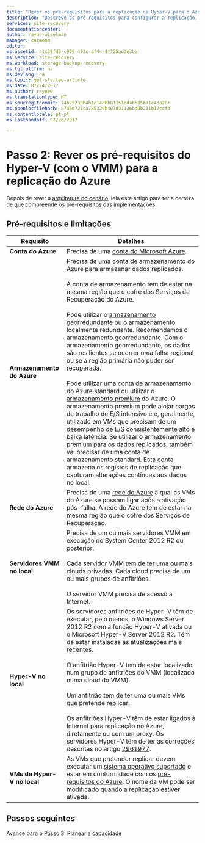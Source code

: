 ```yaml
---
title: "Rever os pré-requisitos para a replicação de Hyper-V para o Azure (com o System Center VMM) com o Azure Site Recovery | Microsoft Docs"
description: "Descreve os pré-requisitos para configurar a replicação, a ativação pós-falha e a recuperação de VMs de Hyper-V no local em clouds do VMM para o Azure com o Azure Site Recovery."
services: site-recovery
documentationcenter: 
author: rayne-wiselman
manager: carmonm
editor: 
ms.assetid: a1c30fd5-c979-473c-af44-4f725ad3e3ba
ms.service: site-recovery
ms.workload: storage-backup-recovery
ms.tgt_pltfrm: na
ms.devlang: na
ms.topic: get-started-article
ms.date: 07/24/2017
ms.author: raynew
ms.translationtype: HT
ms.sourcegitcommit: 74b75232b4b1c14dbb81151cdab5856a1e4da28c
ms.openlocfilehash: 87a5d721ca785329b407d31126bd0b211b17ccf3
ms.contentlocale: pt-pt
ms.lasthandoff: 07/26/2017

---
```




# <a name="step-2-review-the-prerequisites-for-hyper-v-with-vmm-to-azure-replication"></a>Passo 2: Rever os pré-requisitos do Hyper-V (com o VMM) para a replicação do Azure

Depois de rever a [arquitetura do cenário](vmm-to-azure-walkthrough-architecture.md), leia este artigo para ter a certeza de que compreende os pré-requisitos das implementações. 

## <a name="prerequisites-and-limitations"></a>Pré-requisitos e limitações

**Requisito** | **Detalhes**
--- | ---
**Conta do Azure** | Precisa de uma [conta do Microsoft Azure](http://azure.microsoft.com/).
**Armazenamento do Azure** | Precisa de uma conta de armazenamento do Azure para armazenar dados replicados.<br/><br/> A conta de armazenamento tem de estar na mesma região que o cofre dos Serviços de Recuperação do Azure.<br/><br/>Pode utilizar o [armazenamento georredundante](../storage/storage-redundancy.md#geo-redundant-storage) ou o armazenamento localmente redundante. Recomendamos o armazenamento georredundante. Com o armazenamento georredundante, os dados são resilientes se ocorrer uma falha regional ou se a região primária não puder ser recuperada.<br/><br/> Pode utilizar uma conta de armazenamento do Azure standard ou utilizar o [armazenamento premium](../storage/storage-premium-storage.md) do Azure. O armazenamento premium pode alojar cargas de trabalho de E/S intensivo e é, geralmente, utilizado em VMs que precisam de um desempenho de E/S consistentemente alto e baixa latência. Se utilizar o armazenamento premium para os dados replicados, também vai precisar de uma conta de armazenamento standard. Esta conta armazena os registos de replicação que capturam alterações contínuas aos dados no local.
**Rede do Azure** | Precisa de uma [rede do Azure](../virtual-network/virtual-network-get-started-vnet-subnet.md) à qual as VMs do Azure se possam ligar após a ativação pós-falha. A rede do Azure tem de estar na mesma região que o cofre dos Serviços de Recuperação.
**Servidores VMM no local** | Precisa de um ou mais servidores VMM em execução no System Center 2012 R2 ou posterior.<br/><br/> Cada servidor VMM tem de ter uma ou mais clouds privadas. Cada cloud precisa de um ou mais grupos de anfitriões.<br/><br/> O servidor VMM precisa de acesso à Internet.
**Hyper-V no local** | Os servidores anfitriões de Hyper-V têm de executar, pelo menos, o Windows Server 2012 R2 com a função Hyper-V ativada ou o Microsoft Hyper-V Server 2012 R2. Têm de estar instaladas as atualizações mais recentes.<br/><br/> O anfitrião Hyper-V tem de estar localizado num grupo de anfitriões do VMM (localizado numa cloud do VMM).<br/><br/> Um anfitrião tem de ter uma ou mais VMs que pretende replicar.<br/><br/> Os anfitriões Hyper-V têm de estar ligados à Internet para replicação no Azure, diretamente ou com um proxy. Os servidores Hyper-V têm de ter as correções descritas no artigo [2961977](https://support.microsoft.com/kb/2961977).
**VMs de Hyper-V no local** | As VMs que pretender replicar devem executar um [sistema operativo suportado](site-recovery-support-matrix-to-azure.md#support-for-replicated-machine-os-versions) e estar em conformidade com os [pré-requisitos do Azure](site-recovery-support-matrix-to-azure.md#failed-over-azure-vm-requirements). O nome da VM pode ser modificado quando a replicação estiver ativada. 




## <a name="next-steps"></a>Passos seguintes

Avance para o [Passo 3: Planear a capacidade](vmm-to-azure-walkthrough-capacity.md)

